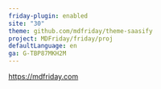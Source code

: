 ```yaml
---
friday-plugin: enabled
site: "30"
theme: github.com/mdfriday/theme-saasify
project: MDFriday/friday/proj
defaultLanguage: en
ga: G-TBP87MKH2M
---
```


https://mdfriday.com
